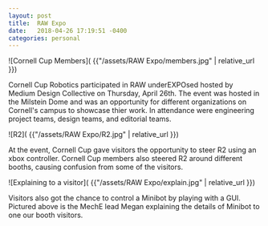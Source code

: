```yaml
---
layout: post
title:  RAW Expo
date:   2018-04-26 17:19:51 -0400
categories: personal
---
```


![Cornell Cup Members]( {{"/assets/RAW Expo/members.jpg" | relative_url }})

Cornell Cup Robotics participated in RAW underEXPOsed hosted by Medium Design Collective on Thursday, April 26th. The event was hosted in the Milstein Dome and was an opportunity for different organizations on Cornell's campus to showcase thier work. In attendance were engineering project teams, design teams, and editorial teams. 

![R2]( {{"/assets/RAW Expo/R2.jpg" | relative_url }})

At the event, Cornell Cup gave visitors the opportunity to steer R2 using an xbox controller. Cornell Cup members also steered R2 around different booths, causing confusion from some of the visitors. 

![Explaining to a visitor]( {{"/assets/RAW Expo/explain.jpg" | relative_url }})

Visitors also got the chance to control a Minibot by playing with a GUI. Pictured above is the MechE lead Megan explaining the details of Minibot to one our booth visitors. 


[jekyll-docs]: https://jekyllrb.com/docs/home
[jekyll-gh]:   https://github.com/jekyll/jekyll
[jekyll-talk]: https://talk.jekyllrb.com/
